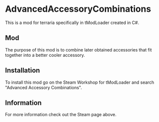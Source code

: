 # AdvancedAccessoryCombinations
This is a mod for terraria specifically in tModLoader created in C#.

## Mod
The purpose of this mod is to combine later obtained accessories that fit together into a better cooler accessory.

## Installation
To install this mod go on the Steam Workshop for tModLoader and search "Advanced Accessory Combinations".

## Information
For more information check out the Steam page above.
